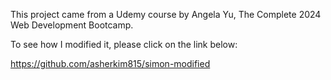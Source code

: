 This project came from a Udemy course by Angela Yu, The Complete 2024 Web Development Bootcamp.

To see how I modified it, please click on the link below:

https://github.com/asherkim815/simon-modified
